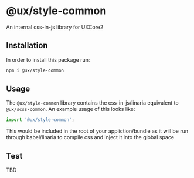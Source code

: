 # @ux/style-common

An internal css-in-js library for UXCore2

## Installation

In order to install this package run:

```bash
npm i @ux/style-common
```

## Usage

The `@ux/style-common` library contains the css-in-js/linaria equivalent to `@ux/scss-common`. An example usage of this looks like:

```jsx harmony
import '@ux/style-common';
```

This would be included in the root of your appliction/bundle as it will be run through babel/linaria to compile css and inject it into the global space

## Test

TBD
